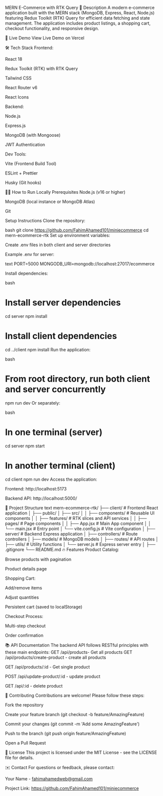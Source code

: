 MERN E-Commerce with RTK Query
📝 Description
A modern e-commerce application built with the MERN stack (MongoDB, Express, React, Node.js) featuring Redux Toolkit (RTK) Query for efficient data fetching and state management. The application includes product listings, a shopping cart, checkout functionality, and responsive design.

🚀 Live Demo
View Live Demo on Vercel

🛠️ Tech Stack
Frontend:

React 18

Redux Toolkit (RTK) with RTK Query

Tailwind CSS

React Router v6

React Icons

Backend:

Node.js

Express.js

MongoDB (with Mongoose)

JWT Authentication

Dev Tools:

Vite (Frontend Build Tool)

ESLint + Prettier

Husky (Git hooks)

🏃‍♂️ How to Run Locally
Prerequisites
Node.js (v16 or higher)

MongoDB (local instance or MongoDB Atlas)

Git

Setup Instructions
Clone the repository:

bash
git clone https://github.com/FahimAhamed101/miniecommerce
cd mern-ecommerce-rtk
Set up environment variables:

Create .env files in both client and server directories

Example .env for server:

text
PORT=5000
MONGODB_URI=mongodb://localhost:27017/ecommerce

Install dependencies:

bash
# Install server dependencies
cd server
npm install

# Install client dependencies
cd ../client
npm install
Run the application:

bash
# From root directory, run both client and server concurrently
npm run dev
Or separately:

bash
# In one terminal (server)
cd server
npm start

# In another terminal (client)
cd client
npm run dev
Access the application:

Frontend: http://localhost:5173

Backend API: http://localhost:5000/

📂 Project Structure
text
mern-ecommerce-rtk/
├── client/                  # Frontend React application
│   ├── public/
│   ├── src/
│   │   ├── components/      # Reusable UI components
│   │   ├── features/        # RTK slices and API services
│   │   ├── pages/           # Page components
│   │   ├── App.jsx          # Main App component
│   │   └── main.jsx         # Entry point
│   └── vite.config.js       # Vite configuration
│
├── server/                  # Backend Express application
│   ├── controllers/         # Route controllers
│   ├── models/              # MongoDB models
│   ├── routes/              # API routes
│   ├── utils/               # Utility functions
│   └── server.js            # Express server entry
│
├── .gitignore
└── README.md
🔥 Features
Product Catalog:

Browse products with pagination

Product details page


Shopping Cart:

Add/remove items

Adjust quantities

Persistent cart (saved to localStorage)

Checkout Process:

Multi-step checkout

Order confirmation


📚 API Documentation
The backend API follows RESTful principles with these main endpoints:
GET /api/products- Get all products
GET /api/products/create-product - create all products

GET /api/products/:id - Get single product

POST /api/update-product/:id - update product

GET /api/:id - delete product





🤝 Contributing
Contributions are welcome! Please follow these steps:

Fork the repository

Create your feature branch (git checkout -b feature/AmazingFeature)

Commit your changes (git commit -m 'Add some AmazingFeature')

Push to the branch (git push origin feature/AmazingFeature)

Open a Pull Request

📜 License
This project is licensed under the MIT License - see the LICENSE file for details.

✉️ Contact
For questions or feedback, please contact:

Your Name - fahimahamedweb@gmail.com

Project Link: https://github.com/FahimAhamed101/miniecommerce